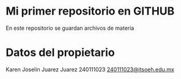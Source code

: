 # Mi primer repositorio en GITHUB
En este repositorio se guardan archivos de materia

# Datos del propietario
Karen Joselin Juarez Juarez
240111023
240111023@itsoeh.edu.mx
